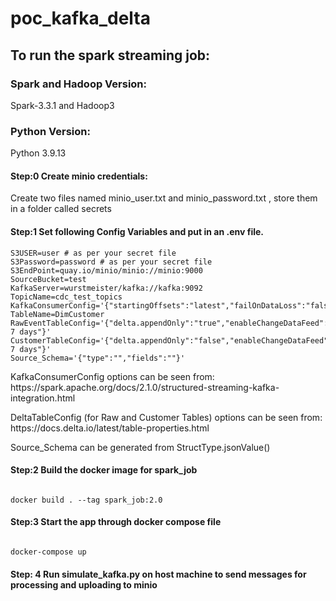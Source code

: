 # poc_kafka_delta

## To run the spark streaming job:

### Spark and Hadoop Version:
<p> Spark-3.3.1 and Hadoop3 </p>

### Python Version:
Python 3.9.13


#### Step:0 Create minio credentials:

<p> Create two files named minio_user.txt and minio_password.txt , store them in a folder called secrets </p>

#### Step:1 Set following Config Variables and put in an .env file.

```console
S3USER=user # as per your secret file
S3Password=password # as per your secret file
S3EndPoint=quay.io/minio/minio://minio:9000
SourceBucket=test
KafkaServer=wurstmeister/kafka://kafka:9092
TopicName=cdc_test_topics
KafkaConsumerConfig='{"startingOffsets":"latest","failOnDataLoss":"false"}'
TableName=DimCustomer
RawEventTableConfig='{"delta.appendOnly":"true","enableChangeDataFeed":"true","deletedFileRetentionDuration":"interval 7 days"}'
CustomerTableConfig='{"delta.appendOnly":"false","enableChangeDataFeed":"true","deletedFileRetentionDuration":"interval 7 days"}'
Source_Schema='{"type":"","fields":""}' 

```
<p> KafkaConsumerConfig options can be seen from: https://spark.apache.org/docs/2.1.0/structured-streaming-kafka-integration.html </p>
<p> DeltaTableConfig (for Raw and Customer Tables) options can be seen from: https://docs.delta.io/latest/table-properties.html </p>
<p> Source_Schema can be generated from StructType.jsonValue() </p>

#### Step:2 Build the docker image for spark_job

```console

docker build . --tag spark_job:2.0

```

#### Step:3 Start the app through docker compose file

```console

docker-compose up

```

#### Step: 4 Run simulate_kafka.py on host machine to send messages for processing and uploading to minio
